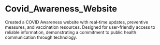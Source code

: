 # Covid_Awareness_Website
Created a COVID Awareness website with real-time updates, preventive measures, and vaccination resources. Designed for user-friendly access to reliable information, demonstrating a commitment to public health communication through technology.

